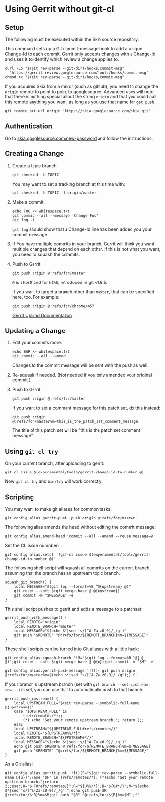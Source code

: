Using Gerrit without git-cl
===========================

Setup
-----

The following must be executed within the Skia source repository.

This command sets up a Git commit-message hook to add a unique Change-Id to
each commit.  Gerrit only accepts changes with a Change-Id and uses it to
identify which review a change applies to.

    curl -Lo "$(git rev-parse --git-dir)/hooks/commit-msg"
      'https://gerrit-review.googlesource.com/tools/hooks/commit-msg'
    chmod +x "$(git rev-parse --git-dir)/hooks/commit-msg"

If you acquired Skia from a mirror (such as github), you need to change the
`origin` remote to point to point to googlesource.  Advanced uses will note
that there is nothing special about the string `origin` and that you could call
this remote anything you want, as long as you use that name for `get push`.

    git remote set-url origin 'https://skia.googlesource.com/skia.git'


Authentication
--------------

Go to [skia.googlesource.com/new-password](https://skia.googlesource.com/new-password)
and follow the instructions.


Creating a Change
-----------------

1.  Create a topic branch

        git checkout -b TOPIC

    You may want to set a tracking branch at this time with:

        git checkout -b TOPIC -t origin/master

2.  Make a commit.

        echo FOO >> whitespace.txt
        git commit --all --message 'Change Foo'
        git log -1

    `git log` should show that a Change-Id line has been added you your commit
    message.


3.  If You have multiple commits in your branch, Gerrit will think you want
    multiple changes that depend on each other.  If this is not what you want,
    you need to squash the commits.

4.  Push to Gerrit

        git push origin @:refs/for/master

    `@` is shorthand for `HEAD`, introduced in git v1.8.5.

    If you want to target a branch other than `master`, that can be specified
    here, too.  For example:

        git push origin @:refs/for/chrome/m57

    [Gerrit Upload Documentation](https://gerrit-review.googlesource.com/Documentation/user-upload.html)


Updating a Change
-----------------


1.  Edit your commits more.

        echo BAR >> whitespace.txt
        git commit --all --amend

    Changes to the commit message will be sent with the push as well.


2.  Re-squash if needed.  (Not needed if you only amended your original commit.)


3.  Push to Gerrit.

        git push origin @:refs/for/master

    If you want to set a comment message for this patch set, do this instead:

        git push origin @:refs/for/master%m=this_is_the_patch_set_comment_message

    The title of this patch set will be "this is the patch set comment message".


Using `git cl try`
------------------

On your current branch, after uploading to gerrit:

    git cl issue $(experimental/tools/gerrit-change-id-to-number @)

Now `git cl try` and `bin/try` will work correctly.


Scripting
---------

You may want to make git aliases for common tasks:

    git config alias.gerrit-push 'push origin @:refs/for/master'

The following alias amends the head without editing the commit message:

    git config alias.amend-head 'commit --all --amend --reuse-message=@'

Set the CL issue numnber:

    git config alias.setcl '!git-cl issue $(experimental/tools/gerrit-change-id-to-number @)'

The following shell script will squash all commits on the current branch,
assuming that the branch has an upstream topic branch.

    squash_git_branch() {
        local MESSAGE="$(git log --format=%B ^@{upstream} @)"
        git reset --soft $(git merge-base @ @{upstream})
        git commit -m "$MESSAGE" -e
    }

This shell script pushes to gerrit and adds a message to a patchset:

    gerrit_push_with_message() {
        local REMOTE='origin'
        local REMOTE_BRANCH='master'
        local MESSAGE="$(echo $*|sed 's/[^A-Za-z0-9]/_/g')"
        git push "$REMOTE" "@:refs/for/${REMOTE_BRANCH}%m=${MESSAGE}"
    }

These shell scripts can be turned into Git aliases with a little hack:

    git config alias.squash-branch '!M="$(git log --format=%B ^@{u} @)";git reset --soft $(git merge-base @ @{u});git commit -m "$M" -e'

    git config alias.gerrit-push-message '!f(){ git push origin @:refs/for/master%m=$(echo $*|sed "s/[^A-Za-z0-9]/_/g");};f'

If your branch's upstream branch (set with `git branch --set-upstream-to=...`)
is set, you can use that to automatically push to that branch:

    gerrit_push_upstream() {
        local UPSTREAM_FULL="$(git rev-parse --symbolic-full-name @{upstream})"
        case "$UPSTREAM_FULL" in
            (refs/remotes/*);;
            (*) echo "Set your remote upstream branch."; return 2;;
        esac
        local UPSTREAM="${UPSTREAM_FULL#refs/remotes/}"
        local REMOTE="${UPSTREAM%%/*}"
        local REMOTE_BRANCH="${UPSTREAM#*/}"
        local MESSAGE="$(echo $*|sed 's/[^A-Za-z0-9]/_/g')"
        echo git push $REMOTE @:refs/for/${REMOTE_BRANCH}%m=${MESSAGE}
        git push "$REMOTE" "@:refs/for/${REMOTE_BRANCH}%m=${MESSAGE}"
    }

As a Git alias:

    git config alias.gerrit-push '!f()(F="$(git rev-parse --symbolic-full-name @{u})";case "$F" in (refs/remotes/*);;(*)echo "Set your remote upstream branch.";return 2;;esac;U="${F#refs/remotes/}";R="${U%%/*}";B="${U#*/}";M="$(echo $*|sed 's/[^A-Za-z0-9]/_/g')";echo git push $R @:refs/for/${B}%m=$M;git push "$R" "@:refs/for/${B}%m=$M");f'

